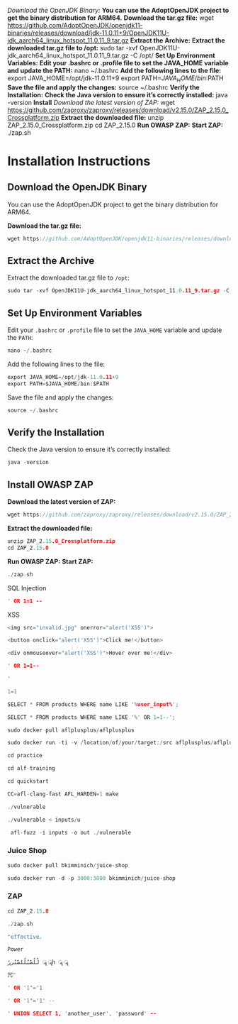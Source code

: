 *Download the OpenJDK Binary:* **You can use the AdoptOpenJDK project to get the binary distribution for ARM64.** **Download the tar.gz file:** wget https://github.com/AdoptOpenJDK/openjdk11-binaries/releases/download/jdk-11.0.11+9/OpenJDK11U-jdk_aarch64_linux_hotspot_11.0.11_9.tar.gz **Extract the Archive:** **Extract the downloaded tar.gz file to /opt:** sudo tar -xvf OpenJDK11U-jdk_aarch64_linux_hotspot_11.0.11_9.tar.gz -C /opt/ **Set Up Environment Variables:** **Edit your .bashrc or .profile file to set the JAVA_HOME variable and update the PATH:** nano ~/.bashrc **Add the following lines to the file:** export JAVA_HOME=/opt/jdk-11.0.11+9 export PATH=$JAVA_HOME/bin:$PATH **Save the file and apply the changes:** source ~/.bashrc **Verify the Installation:** **Check the Java version to ensure it’s correctly installed:** java -version **Install** *Download the latest version of ZAP:* wget https://github.com/zaproxy/zaproxy/releases/download/v2.15.0/ZAP_2.15.0_Crossplatform.zip **Extract the downloaded file:** unzip ZAP_2.15.0_Crossplatform.zip cd ZAP_2.15.0 **Run OWASP ZAP:** **Start ZAP:** ./zap.sh



# Installation Instructions

## Download the OpenJDK Binary
You can use the AdoptOpenJDK project to get the binary distribution for ARM64.

**Download the tar.gz file:**

```C 
wget https://github.com/AdoptOpenJDK/openjdk11-binaries/releases/download/jdk-11.0.11+9/OpenJDK11U-jdk_aarch64_linux_hotspot_11.0.11_9.tar.gz`
```

## Extract the Archive

Extract the downloaded tar.gz file to `/opt`:

```C
sudo tar -xvf OpenJDK11U-jdk_aarch64_linux_hotspot_11.0.11_9.tar.gz -C /opt/

```


## Set Up Environment Variables

Edit your `.bashrc` or `.profile` file to set the `JAVA_HOME` variable and update the `PATH`:

```C
nano ~/.bashrc

```

Add the following lines to the file:

```C
export JAVA_HOME=/opt/jdk-11.0.11+9
export PATH=$JAVA_HOME/bin:$PATH

```

Save the file and apply the changes:

```C
source ~/.bashrc

```

## Verify the Installation

Check the Java version to ensure it’s correctly installed:

```C
java -version

```

## Install OWASP ZAP

**Download the latest version of ZAP:**

```C
wget https://github.com/zaproxy/zaproxy/releases/download/v2.15.0/ZAP_2.15.0_Crossplatform.zip

```

**Extract the downloaded file:**

```C
unzip ZAP_2.15.0_Crossplatform.zip
cd ZAP_2.15.0

```

**Run OWASP ZAP:** **Start ZAP:**

```C
./zap.sh

```



SQL Injection 

```C
' OR 1=1 --
```


XSS

```C
<img src="invalid.jpg" onerror="alert('XSS')">
```

```C
<button onclick="alert('XSS')">Click me!</button>
```

```C
<div onmouseover="alert('XSS')">Hover over me!</div>
```


```C
' OR 1=1--
```

```C
'
```

```C
1=1
```


```C
SELECT * FROM products WHERE name LIKE '%user_input%';
```

```C
SELECT * FROM products WHERE name LIKE '%' OR 1=1--';
```


```C
sudo docker pull aflplusplus/aflplusplus

sudo docker run -ti -v /location/of/your/target:/src aflplusplus/aflplusplus
```

```C 
cd practice

cd alf-training

cd quickstart

CC=afl-clang-fast AFL_HARDEN=1 make

```

```C
./vulnerable
```

``` C
./vulnerable < inputs/u
```

```C
 afl-fuzz -i inputs -o out ./vulnerable
```


### Juice Shop

```C
sudo docker pull bkimminich/juice-shop
```


```C
sudo docker run -d -p 3000:3000 bkimminich/juice-shop
```


### ZAP 

```C
cd ZAP_2.15.0
```

```C
./zap.sh
```



``` C
"effective.

Power

لُلُصّبُلُلصّبُررً ॣ ॣh ॣ ॣ

冗"
```


```C
' OR '1'='1
```

```C
' OR '1'='1' --
```

```C
' UNION SELECT 1, 'another_user', 'password' --
```

